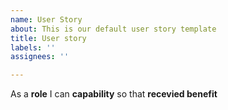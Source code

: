 ```yaml
---
name: User Story
about: This is our default user story template
title: User story
labels: ''
assignees: ''

---
```


As a **role** I can **capability** so that **recevied benefit**
